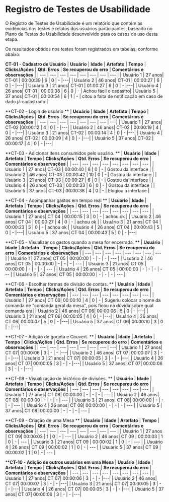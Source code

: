 
# Registro de Testes de Usabilidade

O Registro de Testes de Usabilidade é um relatório que contém as evidências dos testes e relatos dos usuários participantes, baseado no Plano de Testes de Usabilidade desenvolvido para os casos de uso desta etapa.

Os resultados obtidos nos testes foram registrados em tabelas, conforme abaixo:

**CT-01 - Cadastro de Usuário**
| **Usuário** 	| **Idade** | **Artefato** 	| **Tempo** | **Clicks/Ações** | **Qtd. Erros** | **Se recuperou do erro** | **Comentários e observações** |
| --- 	| --- 	| --- 	| --- | ---  | --- | --- | --- |
| Usuário 1	| 27 anos| CT-01 | 00:00:39 | 6 | 0 | - |---|
| Usuário 2 | 46 anos| CT-01 | 00:00:27 | 6 | 0 | - |---|
| Usuário 3	| 21 anos| CT-01 | 01:00:27 | 6 | 0 | - |---|
| Usuário 4	| 26 anos| CT-01 | 00:00:38 | 6 | 0 | - | Achou fácil o cadastro|
| Usuário 5	| 37 anos| CT-01 | 00:00:54 | 6 | 1 | - | citou a falta de notificação em caso de dado já cadastrado |

**CT-02 - Login de usuário **
| **Usuário** 	| **Idade** | **Artefato** 	| **Tempo** | **Clicks/Ações** | **Qtd. Erros** | **Se recuperou do erro** | **Comentários e observações** |
| --- 	| --- 	| --- 	| --- | ---  | --- | --- | ---|
| Usuário 1	| 27 anos| CT-02 |00:00:12   | 4 | 0 | -  |---|
| Usuário 2 | 46 anos| CT-02 | 00:00:19  | 4 | 0 | -  |---|
| Usuário 3	| 21 anos| CT-02 | 00:00:14  | 4 | 0 |  - |---|
| Usuário 4	| 26 anos| CT-02 | 00:00:09  | 4 | 0 |  - |---|
| Usuário 5	| 37 anos| CT-02 | 00:00:17  | 4 | 0 |  - |---|

**CT-03 - Adicionar itens consumidos pelo usuário. **
| **Usuário** 	| **Idade** | **Artefato** 	| **Tempo** | **Clicks/Ações** | **Qtd. Erros** | **Se recuperou do erro** | **Comentários e observações** |
| --- 	| --- 	| --- 	| --- | ---  | --- | --- | --- |
| Usuário 1	| 27 anos| CT-03 | 00:00:40 | 8  | 0 | - | Gostou da interface |
| Usuário 2 | 46 anos| CT-03 | 00:00:42 | 10 | 0 | - | Gostou da interface |
| Usuário 3	| 21 anos| CT-03 | 00:00:27 | 6  | 0 | - | Gostou da interface |
| Usuário 4	| 26 anos| CT-03 | 00:00:33 | 6  | 0 | - | Gostou da interface |
| Usuário 5	| 37 anos| CT-03 | 00:00:38 | 4  | 0 | - | Elogiou a interface |

**CT-04 - Acompanhar gastos em tempo real **
| **Usuário** 	| **Idade** | **Artefato** 	| **Tempo** | **Clicks/Ações** | **Qtd. Erros** | **Se recuperou do erro** | **Comentários e observações** |
| --- 	| --- 	| --- 	| --- | ---  | --- | --- | --- |
| Usuário 1	| 27 anos| CT 04 | 00:00:15  | 3 | 0 | - | achou ok |
| Usuário 2 | 46 anos| CT 04 | 00:00:27  | 4 | 0 | - | achou ok |
| Usuário 3	| 21 anos| CT 04 | 00:00:23  | 5 | 0 | - | achou ok |
| Usuário 4	| 26 anos| CT 04 | 00:00:43  | 5 | 0 | - |---|
| Usuário 5	| 37 anos| CT 04 | 00:00:43  | 5 | 0 | - |---|

**CT-05 - Visualizar os gastos quando a mesa for encerrada. **
| **Usuário** 	| **Idade** | **Artefato** 	| **Tempo** | **Clicks/Ações** | **Qtd. Erros** | **Se recuperou do erro** | **Comentários e observações** |
| --- 	| --- 	| --- 	| --- | ---  | --- | --- | --- |
| Usuário 1	| 27 anos| CT 05 | 00:00:00 | - | - | -  | --- |
| Usuário 2 | 46 anos| CT 05 | 00:00:00 | - | - | -  | --- |
| Usuário 3	| 21 anos| CT 05 | 00:00:00 | - | - |  - | --- |
| Usuário 4	| 26 anos| CT 05 | 00:00:00 | - | - |  - | --- |
| Usuário 5	| 37 anos| CT 05 | 00:00:00 | - | - |  - | --- |

**CT-06 - Escolher formas de divisão de contas. **
| **Usuário** 	| **Idade** | **Artefato** 	| **Tempo** | **Clicks/Ações** | **Qtd. Erros** | **Se recuperou do erro** | **Comentários e observações** |
| --- 	| --- 	| --- 	| --- | ---  | --- | --- | --- |
| Usuário 1	| 27 anos| CT 06| 00:00:10 | 4 | 0 | - | Sugeriu colocar o nome da comanda de "comanda geral da mesa", pois ficou na dúvida sobre qual comanda era|
| Usuário 2 | 46 anos| CT 06| 00:00:06 | 5 | 0 | - |---|
| Usuário 3	| 21 anos| CT 06| 00:00:05 | 4 | 0 | - |---|
| Usuário 4	| 26 anos| CT 06| 00:00:07 | 5 | 0 | - |---|
| Usuário 5	| 37 anos| CT 06| 00:00:10 | 3 | 0 | - |---|

**CT-07 - Adição de gorjeta e Couvert. **
| **Usuário** 	| **Idade** | **Artefato** 	| **Tempo** | **Clicks/Ações** | **Qtd. Erros** | **Se recuperou do erro** | **Comentários e observações** |
| --- 	| --- 	| --- 	| --- | ---  | --- | --- | ---|
| Usuário 1	| 27 anos| CT 07| 00:00:06 | 3 | - | - |---|
| Usuário 2 | 46 anos| CT 07| 00:00:07 | 3 | - | - |---|
| Usuário 3	| 21 anos| CT 07| 00:00:05 | 3 | - | - |---|
| Usuário 4	| 26 anos| CT 07| 00:00:05 | 3 | - | - |---|
| Usuário 5	| 37 anos| CT 07| 00:00:06 | 3 | - | - |---|

**CT-08 - Visualização de histórico de divisões. **
| **Usuário** 	| **Idade** | **Artefato** 	| **Tempo** | **Clicks/Ações** | **Qtd. Erros** | **Se recuperou do erro** | **Comentários e observações** |
| --- 	| --- 	| --- 	| --- | ---  | --- | --- | --- |
| Usuário 1	| 27 anos| CT 08| 00:00:00 | - | - | - | --- |
| Usuário 2 | 46 anos| CT 08| 00:00:00 | - | - | - | --- |
| Usuário 3	| 21 anos| CT 08| 00:00:00 | - | - | - | --- |
| Usuário 4	| 26 anos| CT 08| 00:00:00 | - | - | - | --- |
| Usuário 5	| 37 anos| CT 08| 00:00:00 | - | - | - | --- |

**CT-09 - Criação de uma Mesa **
| **Usuário** 	| **Idade** | **Artefato** 	| **Tempo** | **Clicks/Ações** | **Qtd. Erros** | **Se recuperou do erro** | **Comentários e observações** |
| --- 	| --- 	| --- 	| --- | ---  | --- | --- | --- |
| Usuário 1	| 27 anos	| CT 09| 00:00:03 | 1 | 0 | - | --- |
| Usuário 2 | 46 anos| CT 09 | 00:00:03 | 1 | 0 | - | --- |
| Usuário 3	| 21 anos| CT 09 | 00:00:02 | 1 | 0 | - | --- |
| Usuário 4	| 26 anos| CT 09 | 00:00:02 | 1 | 0 | - | --- |
| Usuário 5	| 37 anos| CT 09 | 00:00:02 | 1 | 0 | - | --- |

****CT-10 - Adição de outros usuários em uma Mesa**
| **Usuário** 	| **Idade** | **Artefato** 	| **Tempo** | **Clicks/Ações** | **Qtd. Erros** | **Se recuperou do erro** | **Comentários e observações** |
| --- 	| --- 	| --- 	| --- | ---  | --- | --- | --- |
| Usuário 1	| 27 anos| CT 07| 00:00:06 | 3 | - | - |---|
| Usuário 2 | 46 anos| CT 07| 00:00:07 | 3 | - | - |---|
| Usuário 3	| 21 anos| CT 07| 00:00:05 | 3 | - | - |---|
| Usuário 4	| 26 anos| CT 07| 00:00:05 | 3 | - | - |---|
| Usuário 5	| 37 anos| CT 07| 00:00:06 | 3 | - | - |---|


